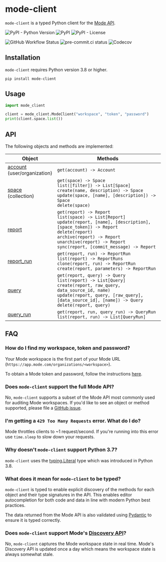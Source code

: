 # mode-client

`mode-client` is a typed Python client for the [Mode API](https://mode.com/developer/api-reference/introduction/).

![PyPI - Python Version](https://img.shields.io/pypi/pyversions/mode-client)
![PyPI](https://img.shields.io/pypi/v/mode-client)
![PyPI - License](https://img.shields.io/pypi/l/mode-client)

![GitHub Workflow Status](https://img.shields.io/github/workflow/status/k-aranke/mode-client/Test)
![pre-commit.ci status](https://results.pre-commit.ci/badge/github/k-aranke/mode-client/main.svg)
![Codecov](https://img.shields.io/codecov/c/github/k-aranke/mode-client)

## Installation

`mode-client` requires Python version 3.8 or higher.

```shell
pip install mode-client
```

## Usage

```python
import mode_client

client = mode_client.ModeClient("workspace", "token", "password")
print(client.space.list())
```

## API

The following objects and methods are implemented:

| Object                                                                                        | Methods                                                                                                                                                                                                                                                             |
|-----------------------------------------------------------------------------------------------|---------------------------------------------------------------------------------------------------------------------------------------------------------------------------------------------------------------------------------------------------------------------|
| [account](https://mode.com/developer/api-reference/management/users/)<br/>(user/organization) | `get(account) -> Account`                                                                                                                                                                                                                                           |
| [space](https://mode.com/developer/api-reference/management/collections/)<br/>(collection)    | `get(space) -> Space`<br/>`list([filter]) -> List[Space]`<br/>`create(name, description) -> Space`<br/>`update(space, [name], [description]) -> Space`<br/>`delete(space)`                                                                                          |
| [report](https://mode.com/developer/api-reference/analytics/reports/)                         | `get(report) -> Report`<br/>`list(space) -> List[Report]`<br/>`update(report, [name], [description], [space_token]) -> Report`<br/>`delete(report)`<br/>`archive(report) -> Report`<br/>`unarchive(report) -> Report`<br/>`sync(report, [commit_message) -> Report` |
| [report_run](https://mode.com/developer/api-reference/analytics/report-runs/)                 | `get(report, run) -> ReportRun`<br/>`list(report) -> ReportRuns`<br/>`clone(report, run) -> ReportRun`<br/>`create(report, parameters) -> ReportRun`                                                                                                                |
| [query](https://mode.com/developer/api-reference/analytics/queries/)                          | `get(report, query) -> Query`<br/>`list(report) -> List[Query]`<br/>`create(report, raw_query, data_source_id, name)`<br/>`update(report, query, [raw_query], [data_source_id], [name]) -> Query`<br/>`delete(report, query)`                                       |
| [query_run](https://mode.com/developer/api-reference/analytics/query-runs/)                   | `get(report, run, query_run) -> QueryRun`<br/>`list(report, run) -> List[QueryRun]`                                                                                                                                                                                 |

## FAQ

### How do I find my workspace, token and password?

Your Mode workspace is the first part of your Mode URL (`https://app.mode.com/organizations/<workspace>`).

To obtain a Mode token and password, follow the instructions [here](https://mode.com/developer/api-reference/authentication/).

### Does `mode-client` support the full Mode API?

No, `mode-client` supports a subset of the Mode API most commonly used for auditing Mode workspaces.
If you'd like to see an object or method supported, please file a [GitHub issue](https://github.com/k-aranke/mode-client/issues/new).

### I'm getting a `429 Too Many Requests` error. What do I do?

Mode throttles clients to ~1 request/second.
If you're running into this error use `time.sleep` to slow down your requests.

### Why doesn't `mode-client` support Python 3.7?

`mode-client` uses the [typing.Literal](https://docs.python.org/3/library/typing.html#typing.Literal) type which was introduced in Python 3.8.

### What does it mean for `mode-client` to be typed?

`mode-client` is typed to enable explicit discovery of the methods for each object and their type signatures in the API.
This enables editor autocompletion for both code and data in line with modern Python best practices.

The data returned from the Mode API is also validated using [Pydantic](https://pydantic-docs.helpmanual.io) to ensure it is typed correctly.

### Does `mode-client` support Mode's [Discovery API](https://mode.com/developer/discovery-api/introduction/)?

No, `mode-client` captures the Mode workspace state in real time.
Mode's Discovery API is updated once a day which means the workspace state is always somewhat stale.
